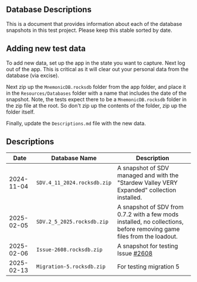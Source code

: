 ## Database Descriptions
This is a document that provides information about each of the database snapshots
in this test project. Please keep this stable sorted by date.

## Adding new test data
To add new data, set up the app in the state you want to capture. Next log out of
the app. This is critical as it will clear out your personal data from the database (via excise).

Next zip up the `MnemonicDB.rocksdb` folder from the app folder, and place it in the `Resources/Databases` folder with a name
that includes the date of the snapshot. Note, the tests expect there to be a `MnemonicDB.rocksdb` folder in the zip file at the root.
So don't zip up the contents of the folder, zip up the folder itself.

Finally, update the `Descriptions.md` file with the new data.

## Descriptions

| Date       | Database Name               | Description                                                                                                          |
|------------|-----------------------------|----------------------------------------------------------------------------------------------------------------------|
| 2024-11-04 | `SDV.4_11_2024.rocksdb.zip` | A snapshot of SDV managed and with the "Stardew Valley VERY Expanded" collection installed.                          |
| 2025-02-05 | `SDV.2_5_2025.rocksdb.zip`  | A snapshot of SDV from 0.7.2 with a few mods installed, no collections, before removing game files from the loadout. |
| 2025-02-06 | `Issue-2608.rocksdb.zip`    | A snapshot for testing Issue [#2608](https://github.com/Nexus-Mods/NexusMods.App/issues/2608)                        |
| 2025-02-13 | `Migration-5.rocksdb.zip` | For testing migration 5                                                                                              |
